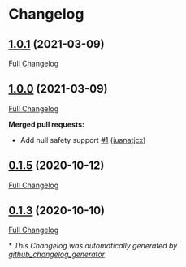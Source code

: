 # Changelog

## [1.0.1](https://github.com/jcxsoftware-dev/delayed_consumer_hud/tree/1.0.1) (2021-03-09)

[Full Changelog](https://github.com/jcxsoftware-dev/delayed_consumer_hud/compare/1.0.0...1.0.1)

## [1.0.0](https://github.com/jcxsoftware-dev/delayed_consumer_hud/tree/1.0.0) (2021-03-09)

[Full Changelog](https://github.com/jcxsoftware-dev/delayed_consumer_hud/compare/0.1.3...1.0.0)

**Merged pull requests:**

- Add null safety support [\#1](https://github.com/jcxsoftware-dev/delayed_consumer_hud/pull/1) ([juanatjcx](https://github.com/juanatjcx))

## [0.1.5](https://github.com/jcxsoftware-dev/delayed_consumer_hud/tree/0.1.5) (2020-10-12)

[Full Changelog](https://github.com/jcxsoftware-dev/delayed_consumer_hud/compare/1.0.0...0.1.5)

## [0.1.3](https://github.com/jcxsoftware-dev/delayed_consumer_hud/tree/0.1.3) (2020-10-10)

[Full Changelog](https://github.com/jcxsoftware-dev/delayed_consumer_hud/compare/20233fe7675d182208e979f9da8cd94b95c3b787...0.1.3)

\* _This Changelog was automatically generated by [github_changelog_generator](https://github.com/github-changelog-generator/github-changelog-generator)_
